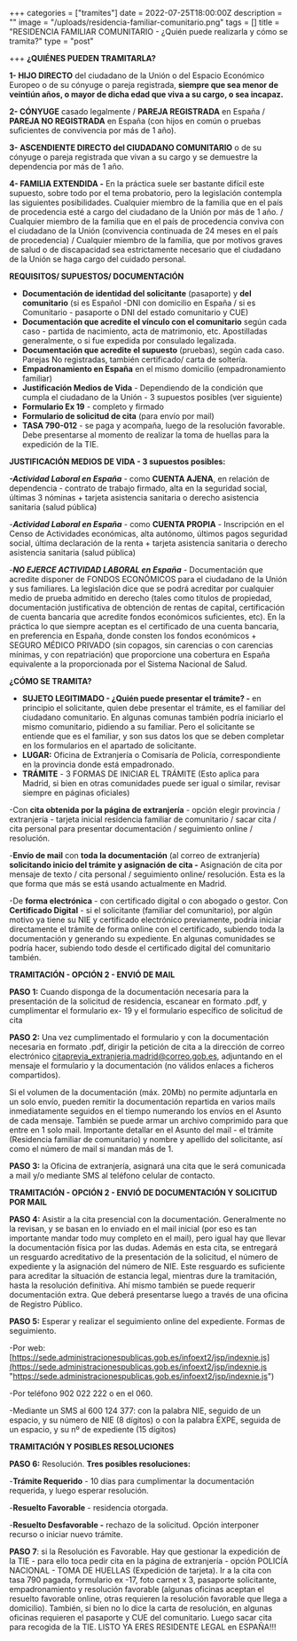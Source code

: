 +++
categories = ["tramites"]
date = 2022-07-25T18:00:00Z
description = ""
image = "/uploads/residencia-familiar-comunitario.png"
tags = []
title = "RESIDENCIA  FAMILIAR COMUNITARIO - ¿Quién puede realizarla y cómo se tramita?"
type = "post"

+++
**¿QUIÉNES PUEDEN TRAMITARLA?**

**1- HIJO DIRECTO** del ciudadano de la Unión o del Espacio Económico Europeo o de su cónyuge o pareja registrada, **siempre que sea menor de veintiún años, o mayor de dicha edad que viva a su cargo, o sea incapaz.**

**2- CÓNYUGE** casado legalmente / **PAREJA REGISTRADA** en España / **PAREJA NO REGISTRADA** en España (con hijos en común o pruebas suficientes de convivencia por más de 1 año).

**3- ASCENDIENTE DIRECTO del CIUDADANO COMUNITARIO** o de su cónyuge o pareja registrada que vivan a su cargo y se demuestre la dependencia por más de 1 año.

**4- FAMILIA EXTENDIDA -** En la práctica suele ser bastante difícil este supuesto, sobre todo por el tema probatorio, pero la legislación contempla las siguientes posibilidades. Cualquier miembro de la familia que en el país de procedencia esté a cargo del ciudadano de la Unión por más de 1 año. / Cualquier miembro de la familia que en el país de procedencia conviva con el ciudadano de la Unión (convivencia continuada de 24 meses en el país de procedencia) / Cualquier miembro de la familia, que por motivos graves de salud o de discapacidad sea estrictamente necesario que el ciudadano de la Unión se haga cargo del cuidado personal.

**REQUISITOS/ SUPUESTOS/ DOCUMENTACIÓN**

* **Documentación de identidad del solicitante** (pasaporte) y **del comunitario** (si es Español -DNI con domicilio en España / si es Comunitario - pasaporte o DNI del estado comunitario y CUE)
* **Documentación que acredite el vínculo con el comunitario** según cada caso - partida de nacimiento, acta de matrimonio, etc. Apostilladas generalmente, o si fue expedida por consulado legalizada.
* **Documentación que acredite el supuesto** (pruebas), según cada caso. Parejas No registradas, también certificado/ carta de soltería.
* **Empadronamiento en España** en el mismo domicilio (empadronamiento familiar)
* **Justificación Medios de Vida** - Dependiendo de la condición que cumpla el ciudadano de la Unión - 3 supuestos posibles (ver siguiente)
* **Formulario Ex 19** - completo y firmado
* **Formulario de solicitud de cita** (para envío por mail)
* **TASA 790-012** - se paga y acompaña, luego de la resolución favorable. Debe presentarse al momento de realizar la toma de huellas para la expedición de la TIE.

**JUSTIFICACIÓN MEDIOS DE VIDA - 3 supuestos posibles:**

**_-Actividad Laboral en España_** - como **CUENTA AJENA**, en relación de dependencia - contrato de trabajo firmado, alta en la seguridad social, últimas 3 nóminas + tarjeta asistencia sanitaria o derecho asistencia sanitaria (salud pública)

\-**_Actividad Laboral en España_** - como **CUENTA PROPIA** - Inscripción en el Censo de Actividades económicas, alta autónomo, últimos pagos seguridad social, última declaración de la renta + tarjeta asistencia sanitaria o derecho asistencia sanitaria (salud pública)

\-**_NO EJERCE ACTIVIDAD LABORAL en España_** - Documentación que acredite disponer de FONDOS ECONÓMICOS para el ciudadano de la Unión y sus familiares. La legislación dice que se podrá acreditar por cualquier medio de prueba admitido en derecho (tales como títulos de propiedad, documentación justificativa de obtención de rentas de capital, certificación de cuenta bancaria que acredite fondos económicos suficientes, etc). En la práctica lo que siempre aceptan es el certificado de una cuenta bancaria, en preferencia en España, donde consten los fondos económicos + SEGURO MÉDICO PRIVADO (sin copagos, sin carencias o con carencias mínimas, y con repatriación) que proporcione una cobertura en España equivalente a la proporcionada por el Sistema Nacional de Salud.

**¿CÓMO SE TRAMITA?**

* **SUJETO LEGITIMADO - ¿Quién puede presentar el trámite? -** en principio el solicitante, quien debe presentar el trámite, es el familiar del ciudadano comunitario. En algunas comunas también podría iniciarlo el mismo comunitario, pidiendo a su familiar. Pero el solicitante se entiende que es el familiar, y son sus datos los que se deben completar en los formularios en el apartado de solicitante.
* **LUGAR:** Oficina de Extranjería o Comisaría de Policía, correspondiente en la provincia donde está empadronado.
* **TRÁMITE** - 3 FORMAS DE INICIAR EL TRÁMITE (Esto aplica para Madrid, si bien en otras comunidades puede ser igual o similar, revisar siempre en páginas oficiales)

\-Con **cita obtenida por la página de extranjería** - opción elegir provincia / extranjería - tarjeta inicial residencia familiar de comunitario / sacar cita / cita personal para presentar documentación / seguimiento online / resolución.

\-**Envío de mail** con **toda la documentación** (al correo de extranjería) **solicitando inicio del trámite y asignación de cita -** Asignación de cita por mensaje de texto / cita personal / seguimiento online/ resolución. Esta es la que forma que más se está usando actualmente en Madrid.

\-De **forma electrónica** - con certificado digital o con abogado o gestor. Con **Certificado Digital** - si el solicitante (familiar del comunitario), por algún motivo ya tiene su NIE y certificado electrónico previamente, podría iniciar directamente el trámite de forma online con el certificado, subiendo toda la documentación y generando su expediente. En algunas comunidades se podría hacer, subiendo todo desde el certificado digital del comunitario también.

**TRAMITACIÓN - OPCIÓN 2 - ENVIÓ DE MAIL**

**PASO 1:** Cuando disponga de la documentación necesaria para la presentación de la solicitud de residencia, escanear en formato .pdf, y cumplimentar el formulario ex- 19 y el formulario específico de solicitud de cita

**PASO 2:** Una vez cumplimentado el formulario y con la documentación necesaria en formato .pdf, dirigir la petición de cita a la dirección de correo electrónico citaprevia_extranjeria.madrid@correo.gob.es, adjuntando en el mensaje el formulario y la documentación (no válidos enlaces a ficheros compartidos).

Si el volumen de la documentación (máx. 20Mb) no permite adjuntarla en un solo envío, pueden remitir la documentación repartida en varios mails inmediatamente seguidos en el tiempo numerando los envíos en el Asunto de cada mensaje. También se puede armar un archivo comprimido para que entre en 1 solo mail. Importante detallar en el Asunto del mail - el trámite (Residencia familiar de comunitario) y nombre y apellido del solicitante, así como el número de mail si mandan más de 1.

**PASO 3:** la Oficina de extranjería, asignará una cita que le será comunicada a mail y/o mediante SMS al teléfono celular de contacto.

**TRAMITACIÓN - OPCIÓN 2 - ENVIÓ DE DOCUMENTACIÓN Y SOLICITUD POR MAIL**

**PASO 4:** Asistir a la cita presencial con la documentación. Generalmente no la revisan, y se basan en lo enviado en el mail inicial (por eso es tan importante mandar todo muy completo en el mail), pero igual hay que llevar la documentación física por las dudas. Además en esta cita, se entregará un resguardo acreditativo de la presentación de la solicitud, el número de expediente y la asignación del número de NIE. Este resguardo es suficiente para acreditar la situación de estancia legal, mientras dure la tramitación, hasta la resolución definitiva. Ahí mismo también se puede requerir documentación extra. Que deberá presentarse luego a través de una oficina de Registro Público.

**PASO 5:** Esperar y realizar el seguimiento online del expediente. Formas de seguimiento.

\-Por web: [https://sede.administracionespublicas.gob.es/infoext2/jsp/indexnie.js](https://sede.administracionespublicas.gob.es/infoext2/jsp/indexnie.js "https://sede.administracionespublicas.gob.es/infoext2/jsp/indexnie.js")

\-Por teléfono 902 022 222 o en el 060.

\-Mediante un SMS al 600 124 377: con la palabra NIE, seguido de un espacio, y su número de NIE (8 dígitos) o con la palabra EXPE, seguida de un espacio, y su nº de expediente (15 dígitos)

**TRAMITACIÓN Y POSIBLES RESOLUCIONES**

**PASO 6:** Resolución. **Tres posibles resoluciones:**

\-**Trámite Requerido** - 10 días para cumplimentar la documentación requerida, y luego esperar resolución.

\-**Resuelto Favorable** - residencia otorgada.

\-**Resuelto Desfavorable -** rechazo de la solicitud. Opción interponer recurso o iniciar nuevo trámite.

**PASO 7**: si la Resolución es Favorable. Hay que gestionar la expedición de la TIE - para ello toca pedir cita en la página de extranjería - opción POLICÍA NACIONAL - TOMA DE HUELLAS (Expedición de tarjeta). Ir a la cita con tasa 790 pagada, formulario ex -17, foto carnet x 3, pasaporte solicitante, empadronamiento y resolución favorable (algunas oficinas aceptan el resuelto favorable online, otras requieren la resolución favorable que llega a domicilio). También, si bien no lo dice la carta de resolución, en algunas oficinas requieren el pasaporte y CUE del comunitario. Luego sacar cita para recogida de la TIE. LISTO YA ERES RESIDENTE LEGAL en ESPAÑA!!!